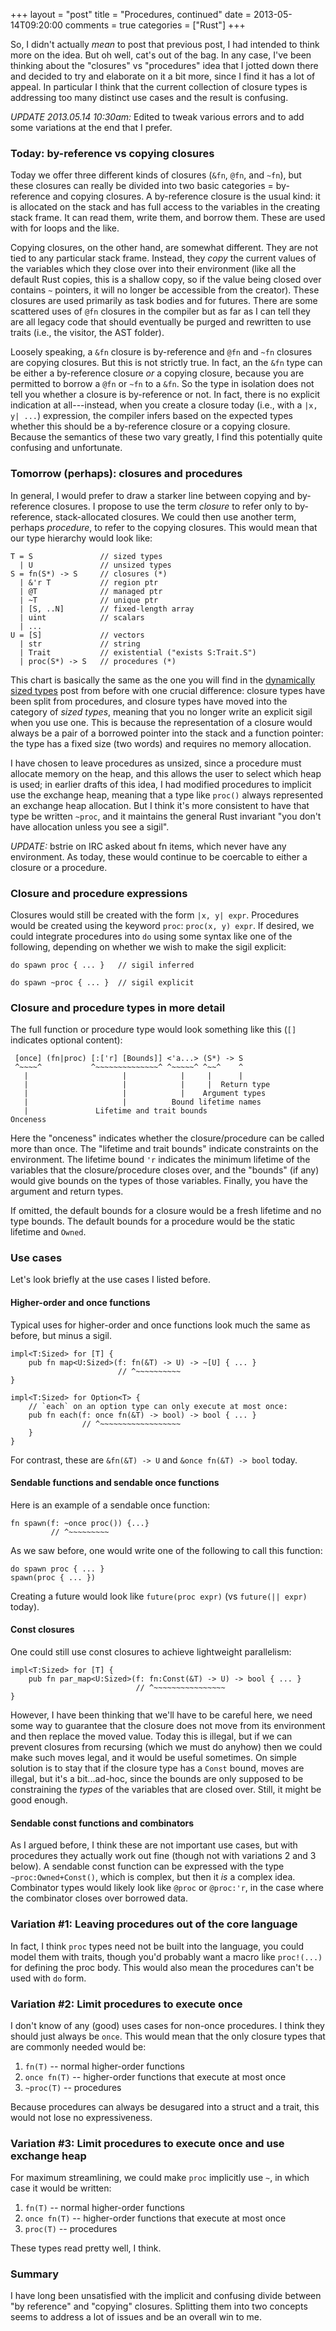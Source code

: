 +++
layout = "post"
title = "Procedures, continued"
date = 2013-05-14T09:20:00
comments = true
categories = ["Rust"]
+++

So, I didn't actually *mean* to post that previous post, I had
intended to think more on the idea. But oh well, cat's out of the
bag. In any case, I've been thinking about the "closures" vs
"procedures" idea that I jotted down there and decided to try and
elaborate on it a bit more, since I find it has a lot of appeal. In
particular I think that the current collection of closure types is
addressing too many distinct use cases and the result is confusing.

*UPDATE 2013.05.14 10:30am:* Edited to tweak various errors and to
add some variations at the end that I prefer.

### Today: by-reference vs copying closures

Today we offer three different kinds of closures (`&fn`, `@fn`, and
`~fn`), but these closures can really be divided into two basic
categories = by-reference and copying closures. A by-reference closure
is the usual kind: it is allocated on the stack and has full access to
the variables in the creating stack frame. It can read them, write
them, and borrow them. These are used with for loops and the like.

Copying closures, on the other hand, are somewhat different. They are
not tied to any particular stack frame. Instead, they *copy* the
current values of the variables which they close over into their
environment (like all the default Rust copies, this is a shallow copy,
so if the value being closed over contains `~` pointers, it will no
longer be accessible from the creator). These closures are used
primarily as task bodies and for futures. There are some scattered
uses of `@fn` closures in the compiler but as far as I can tell they
are all legacy code that should eventually be purged and rewritten to
use traits (i.e., the visitor, the AST folder).

Loosely speaking, a `&fn` closure is by-reference and `@fn` and `~fn`
closures are copying closures. But this is not strictly true. In fact,
an the `&fn` type can be either a by-reference closure *or* a copying
closure, because you are permitted to borrow a `@fn` or `~fn` to a
`&fn`.  So the type in isolation does not tell you whether a closure
is by-reference or not. In fact, there is no explicit indication at
all---instead, when you create a closure today (i.e., with a `|x, y|
...`) expression, the compiler infers based on the expected types
whether this should be a by-reference closure or a copying
closure. Because the semantics of these two vary greatly, I find this
potentially quite confusing and unfortunate.

### Tomorrow (perhaps): closures and procedures

In general, I would prefer to draw a starker line between copying and
by-reference closures. I propose to use the term *closure* to refer
only to by-reference, stack-allocated closures. We could then use
another term, perhaps *procedure*, to refer to the copying
closures. This would mean that our type hierarchy would look like:

    T = S               // sized types
      | U               // unsized types
    S = fn(S*) -> S     // closures (*)
      | &'r T           // region ptr
      | @T              // managed ptr
      | ~T              // unique ptr
      | [S, ..N]        // fixed-length array
      | uint            // scalars
      | ...
    U = [S]             // vectors
      | str             // string
      | Trait           // existential ("exists S:Trait.S")
      | proc(S*) -> S   // procedures (*)

This chart is basically the same as the one you will find in the
[dynamically sized types][dst] post from before with one crucial
difference: closure types have been split from procedures, and closure
types have moved into the category of *sized types*, meaning that you
no longer write an explicit sigil when you use one. This is because
the representation of a closure would always be a pair of a borrowed
pointer into the stack and a function pointer: the type has a fixed
size (two words) and requires no memory allocation.

I have chosen to leave procedures as unsized, since a procedure must
allocate memory on the heap, and this allows the user to select which
heap is used; in earlier drafts of this idea, I had modified
procedures to implicit use the exchange heap, meaning that a type like
`proc()` always represented an exchange heap allocation. But I think
it's more consistent to have that type be written `~proc`, and it
maintains the general Rust invariant "you don't have allocation unless
you see a sigil".

*UPDATE:* bstrie on IRC asked about fn items, which never have any
environment. As today, these would continue to be coercable to either
a closure or a procedure.

### Closure and procedure expressions

Closures would still be created with the form `|x, y|
expr`. Procedures would be created using the keyword `proc`: `proc(x,
y) expr`. If desired, we could integrate procedures into `do` using
some syntax like one of the following, depending on whether we wish
to make the sigil explicit:

    do spawn proc { ... }   // sigil inferred
    
    do spawn ~proc { ... }  // sigil explicit
    
### Closure and procedure types in more detail

The full function or procedure type would look something like this
(`[]` indicates optional content):

     [once] (fn|proc) [:['r] [Bounds]] <'a...> (S*) -> S
     ^~~~~^           ^~~~~~~~~~~~~~~^ ^~~~~~^ ^~~^    ^
       |                     |            |     |      |
       |                     |            |     |  Return type
       |                     |            |    Argument types
       |                     |          Bound lifetime names
       |               Lifetime and trait bounds
    Onceness

Here the "onceness" indicates whether the closure/procedure can be
called more than once. The "lifetime and trait bounds" indicate
constraints on the environment. The lifetime bound `'r` indicates the
minimum lifetime of the variables that the closure/procedure closes
over, and the "bounds" (if any) would give bounds on the types of
those variables. Finally, you have the argument and return types.

If omitted, the default bounds for a closure would be a fresh lifetime
and no type bounds. The default bounds for a procedure would be the
static lifetime and `Owned`.

### Use cases

Let's look briefly at the use cases I listed before.

#### Higher-order and once functions

Typical uses for higher-order and once functions look much the same as
before, but minus a sigil.

    impl<T:Sized> for [T] {
        pub fn map<U:Sized>(f: fn(&T) -> U) -> ~[U] { ... }
                            // ^~~~~~~~~~~
    }

    impl<T:Sized> for Option<T> {
        // `each` on an option type can only execute at most once:
        pub fn each(f: once fn(&T) -> bool) -> bool { ... }
                    // ^~~~~~~~~~~~~~~~~~~
        }
    }

For contrast, these are `&fn(&T) -> U` and `&once fn(&T) -> bool` today.

#### Sendable functions and sendable once functions

Here is an example of a sendable once function:

    fn spawn(f: ~once proc()) {...}
             // ^~~~~~~~~~
             
As we saw before, one would write one of the following to call this
function:

    do spawn proc { ... }
    spawn(proc { ... })

Creating a future would look like `future(proc expr)` (vs `future(||
expr)` today).

#### Const closures

One could still use const closures to achieve lightweight parallelism:

    impl<T:Sized> for [T] {
        pub fn par_map<U:Sized>(f: fn:Const(&T) -> U) -> bool { ... }
                                // ^~~~~~~~~~~~~~~~~
    }

However, I have been thinking that we'll have to be careful here, we
need some way to guarantee that the closure does not move from its
environment and then replace the moved value. Today this is illegal,
but if we can prevent closures from recursing (which we must do
anyhow) then we could make such moves legal, and it would be useful
sometimes. On simple solution is to stay that if the closure type has
a `Const` bound, moves are illegal, but it's a bit...ad-hoc, since the
bounds are only supposed to be constraining the *types* of the
variables that are closed over. Still, it might be good enough.

#### Sendable const functions and combinators

As I argued before, I think these are not important use cases, but
with procedures they actually work out fine (though not with
variations 2 and 3 below). A sendable const function can be expressed
with the type `~proc:Owned+Const()`, which is complex, but then it
*is* a complex idea. Combinator types would likely look like `@proc`
or `@proc:'r`, in the case where the combinator closes over borrowed
data.

### Variation #1: Leaving procedures out of the core language

In fact, I think `proc` types need not be built into the language, you
could model them with traits, though you'd probably want a macro like
`proc!(...)` for defining the proc body. This would also mean the
procedures can't be used with `do` form.

### Variation #2: Limit procedures to execute once

I don't know of any (good) uses cases for non-once procedures.  I
think they should just always be `once`. This would mean that the only
closure types that are commonly needed would be:

1. `fn(T)` -- normal higher-order functions
2. `once fn(T)` -- higher-order functions that execute at most once
3. `~proc(T)` -- procedures

Because procedures can always be desugared into a struct and a trait,
this would not lose no expressiveness.

### Variation #3: Limit procedures to execute once and use exchange heap

For maximum streamlining, we could make `proc` implicitly use `~`,
in which case it would be written:

1. `fn(T)` -- normal higher-order functions
2. `once fn(T)` -- higher-order functions that execute at most once
3. `proc(T)` -- procedures

These types read pretty well, I think.

### Summary

I have long been unsatisfied with the implicit and confusing divide
between "by reference" and "copying" closures. Splitting them into two
concepts seems to address a lot of issues and be an overall win to me.

[dst]: /blog/2013/04/30/dynamically-sized-types/
